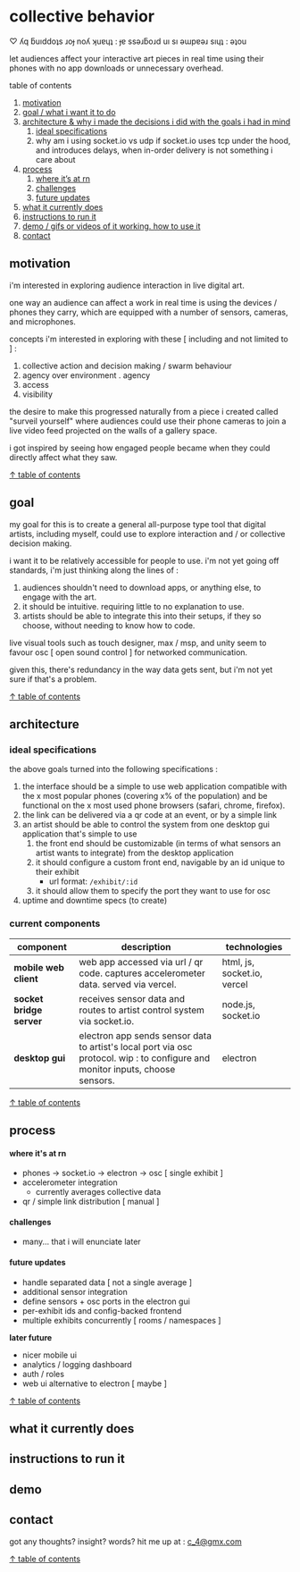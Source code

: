 # collective behavior
♡ ʎq ƃuıddoʇs ɹoɟ noʎ ʞuɐɥʇ : ɟɐ ssǝɹƃoɹd uı sı ǝɯpɐǝɹ sıɥʇ : ǝʇou

let audiences affect your interactive art pieces in real time using their phones with no app downloads or unnecessary overhead.

table of contents <a name="toc"></a>

 1. [motivation](#motivation)
 2. [goal / what i want it to do](#goal)
 3. [architecture & why i made the decisions i did with the goals i had in mind](#arch)
	 1. [ideal specifications](#specs)
	 2. why am i using socket.io vs udp if socket.io uses tcp under the hood, and introduces delays, when in-order delivery is not something i care about
4. [process](#process)
	1. [where it’s at rn](#where)
	3. [challenges](#challenges)
	4. [future updates](#updates)
5. [what it currently does](#does)
6. [instructions to run it](#runit)
7. [demo / gifs or videos of it working. how to use it](#demo)
9. [contact](#contact)

## motivation <a name="motivation"></a>
i'm interested in exploring audience interaction in live digital art.

one way an audience can affect a work in real time is using the devices / phones they carry, which are equipped with a number of sensors, cameras, and microphones.

concepts i'm interested in exploring with these [ including and not limited to ] :

1. collective action and decision making / swarm behaviour
2. agency over environment . agency
3. access
4. visibility

the desire to make this progressed naturally from a piece i created called "surveil yourself" where audiences could use their phone cameras to join a live video feed projected on the walls of a gallery space.

i got inspired by seeing how engaged people became when they could directly affect what they saw.

[↑ table of contents](#toc)

## goal <a name="goal"></a>

my goal for this is to create a general all-purpose type tool that digital artists, including myself, could use to explore interaction and / or collective decision making.

i want it to be relatively accessible for people to use. i'm not yet going off standards, i'm just thinking along the lines of :


1. audiences shouldn't need to download apps, or anything else, to engage with the art.
2. it should be intuitive. requiring little to no explanation to use.
3. artists should be able to integrate this into their setups, if they so choose, without needing to know how to code.

live visual tools such as touch designer, max / msp, and unity seem to favour osc [ open sound control ] for networked communication.

given this, there's redundancy in the way data gets sent, but i'm not yet sure if that's a problem.

[↑ table of contents](#toc)

## architecture <a name="arch"></a>
### ideal specifications <a name="specs"></a>
the above goals turned into the following specifications :

1. the interface should be a simple to use web application compatible with the x most popular phones (covering x% of the population) and be functional on the x most used phone browsers (safari, chrome, firefox).
2. the link can be delivered via a qr code at an event, or by a simple link
3. an artist should be able to control the system from one desktop gui application that's simple to use
	1. the front end should be customizable (in terms of what sensors an artist wants to integrate) from the desktop application
	2. it should configure a custom front end, navigable by an id unique to their exhibit
	   - url format: `/exhibit/:id`
	4. it should allow them to specify the port they want to use for osc
4. uptime and downtime specs (to create)
### current components
| component                 | description                                                               | technologies            |
|--------------------------|---------------------------------------------------------------------------|------------------------------|
| **mobile web client**     | web app accessed via url / qr code. captures accelerometer data. served via vercel.    | html, js, socket.io, vercel |
| **socket bridge server**  | receives sensor data and routes to artist control system via socket.io.  | node.js, socket.io  |
| **desktop gui**     | electron app sends sensor data to artist's local port via osc protocol. wip : to configure and monitor inputs, choose sensors. | electron    |

[↑ table of contents](#toc)

## process <a name="process"></a>
#### where it's at rn<a name="where"></a>
- phones → socket.io → electron → osc [ single exhibit ]
- accelerometer integration
	- currently averages collective data
- qr / simple link distribution  [ manual ]
#### challenges <a name="challenges"></a>
- many... that i will enunciate later
#### future updates <a name="updates"></a>
- handle separated data [ not a single average ]
- additional sensor integration
- define sensors + osc ports in the electron gui
- per-exhibit ids and config-backed frontend
- multiple exhibits concurrently [ rooms / namespaces ]

**later future**
- nicer mobile ui
- analytics / logging dashboard
- auth / roles
- web ui alternative to electron [ maybe ]

[↑ table of contents](#toc)

## what it currently does <a name="does"></a>
## instructions to run it <a name="runit"></a>
## demo <a name="demo"></a>
## contact <a name="contact"></a>
got any thoughts? insight? words?
hit me up at :
c_4@gmx.com

[↑ table of contents](#toc)
